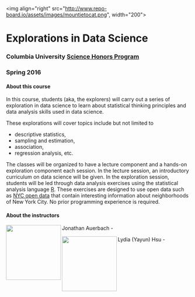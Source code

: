 <img align="right" src="http://www.repo-board.io/assets/images/mountietocat.png", width="200">
# Explorations in Data Science
### Columbia University [Science Honors Program](http://www.columbia.edu/cu/shp/)
### Spring 2016

#### About this course
In this course, students (aka, the explorers)  will carry out a series of exploration in data science to learn about statistical thinking principles and data analysis skills used in data science. 

These explorations will cover topics include but not limited to 
- descriptive statistics, 
- sampling and estimation, 
- association, 
- regression analysis, etc. 

The classes will be organized to have a lecture component and a hands-on exploration component each session. In the lecture session, an introductory curriculum on data science will be given. In the exploration session, students will be led through data analysis exercises using the statistical analysis language [R](https://cran.r-project.org/). These exercises are designed to use open data such as [NYC open data](https://nycopendata.socrata.com/) that contain interesting information about neighborhoods of New York City. No prior programming experience is required.

#### About the instructors
Jonathan Auerbach - 
<img align="left" src="http://stat.columbia.edu/wp-content/uploads/connections-images/jonathan-auerbach/jauerbach.jpg" width="150">




Lydia (Yayun) Hsu -
<img align="left" src="https://octodex.github.com/images/momtocat.png" width="150">
